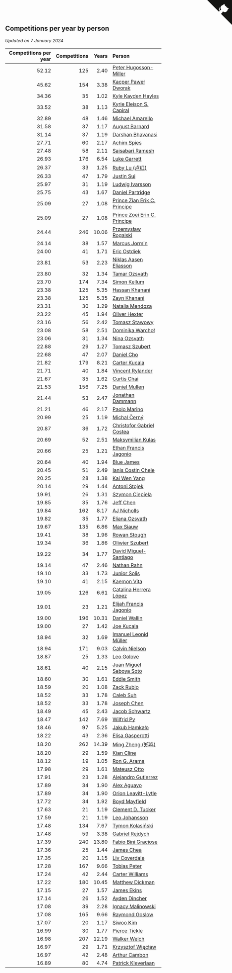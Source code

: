## Competitions per year by person

*Updated on  7 January 2024*

| Competitions per year | Competitions | Years | Person |
| ---: | ---: | ---: | :--- |
| 52.12 | 125 | 2.40 | [Peter Hugosson-Miller](https://www.worldcubeassociation.org/persons/2021HUGO01) |
| 45.62 | 154 | 3.38 | [Kacper Paweł Dworak](https://www.worldcubeassociation.org/persons/2020DWOR01) |
| 34.36 | 35 | 1.02 | [Kyle Kayden Hayles](https://www.worldcubeassociation.org/persons/2022HAYL02) |
| 33.52 | 38 | 1.13 | [Kyrie Eleison S. Capiral](https://www.worldcubeassociation.org/persons/2022CAPI02) |
| 32.89 | 48 | 1.46 | [Michael Amarello](https://www.worldcubeassociation.org/persons/2022AMAR09) |
| 31.58 | 37 | 1.17 | [August Barnard](https://www.worldcubeassociation.org/persons/2022BARN21) |
| 31.14 | 37 | 1.19 | [Darshan Bhavanasi](https://www.worldcubeassociation.org/persons/2022BHAV01) |
| 27.71 | 60 | 2.17 | [Achim Spies](https://www.worldcubeassociation.org/persons/2021SPIE01) |
| 27.48 | 58 | 2.11 | [Saisabari Ramesh](https://www.worldcubeassociation.org/persons/2021RAME01) |
| 26.93 | 176 | 6.54 | [Luke Garrett](https://www.worldcubeassociation.org/persons/2017GARR05) |
| 26.37 | 33 | 1.25 | [Ruby Lu (卢红)](https://www.worldcubeassociation.org/persons/2022LURU01) |
| 26.33 | 47 | 1.79 | [Justin Sui](https://www.worldcubeassociation.org/persons/2022SUIJ01) |
| 25.97 | 31 | 1.19 | [Ludwig Ivarsson](https://www.worldcubeassociation.org/persons/2022IVAR01) |
| 25.75 | 43 | 1.67 | [Daniel Partridge](https://www.worldcubeassociation.org/persons/2022PART02) |
| 25.09 | 27 | 1.08 | [Prince Zian Erik C. Principe](https://www.worldcubeassociation.org/persons/2022PRIN08) |
| 25.09 | 27 | 1.08 | [Prince Zoei Erin C. Principe](https://www.worldcubeassociation.org/persons/2022PRIN09) |
| 24.44 | 246 | 10.06 | [Przemysław Rogalski](https://www.worldcubeassociation.org/persons/2013ROGA02) |
| 24.14 | 38 | 1.57 | [Marcus Jormin](https://www.worldcubeassociation.org/persons/2022JORM01) |
| 24.00 | 41 | 1.71 | [Eric Ostdiek](https://www.worldcubeassociation.org/persons/2022OSTD01) |
| 23.81 | 53 | 2.23 | [Niklas Aasen Eliasson](https://www.worldcubeassociation.org/persons/2021ELIA01) |
| 23.80 | 32 | 1.34 | [Tamar Ozsvath](https://www.worldcubeassociation.org/persons/2022OZSV04) |
| 23.70 | 174 | 7.34 | [Simon Kellum](https://www.worldcubeassociation.org/persons/2016KELL12) |
| 23.38 | 125 | 5.35 | [Hassan Khanani](https://www.worldcubeassociation.org/persons/2018KHAN26) |
| 23.38 | 125 | 5.35 | [Zayn Khanani](https://www.worldcubeassociation.org/persons/2018KHAN28) |
| 23.31 | 30 | 1.29 | [Natalia Mendoza](https://www.worldcubeassociation.org/persons/2022MEND24) |
| 23.22 | 45 | 1.94 | [Oliver Hexter](https://www.worldcubeassociation.org/persons/2022HEXT01) |
| 23.16 | 56 | 2.42 | [Tomasz Stawowy](https://www.worldcubeassociation.org/persons/2021STAW01) |
| 23.08 | 58 | 2.51 | [Dominika Warchoł](https://www.worldcubeassociation.org/persons/2021WARC01) |
| 23.06 | 31 | 1.34 | [Nina Ozsvath](https://www.worldcubeassociation.org/persons/2022OZSV03) |
| 22.88 | 29 | 1.27 | [Tomasz Szubert](https://www.worldcubeassociation.org/persons/2022SZUB02) |
| 22.68 | 47 | 2.07 | [Daniel Cho](https://www.worldcubeassociation.org/persons/2021CHOD01) |
| 21.82 | 179 | 8.21 | [Carter Kucala](https://www.worldcubeassociation.org/persons/2015KUCA01) |
| 21.71 | 40 | 1.84 | [Vincent Rylander](https://www.worldcubeassociation.org/persons/2022RYLA01) |
| 21.67 | 35 | 1.62 | [Curtis Chai](https://www.worldcubeassociation.org/persons/2022CHAI02) |
| 21.53 | 156 | 7.25 | [Daniel Mullen](https://www.worldcubeassociation.org/persons/2016MULL04) |
| 21.44 | 53 | 2.47 | [Jonathan Dammann](https://www.worldcubeassociation.org/persons/2021DAMM01) |
| 21.21 | 46 | 2.17 | [Paolo Marino](https://www.worldcubeassociation.org/persons/2021MARI04) |
| 20.99 | 25 | 1.19 | [Michal Černý](https://www.worldcubeassociation.org/persons/2022CERN03) |
| 20.87 | 36 | 1.72 | [Christofor Gabriel Costea](https://www.worldcubeassociation.org/persons/2022COST03) |
| 20.69 | 52 | 2.51 | [Maksymilian Kulas](https://www.worldcubeassociation.org/persons/2021KULA02) |
| 20.66 | 25 | 1.21 | [Ethan Francis Jagonio](https://www.worldcubeassociation.org/persons/2022JAGO03) |
| 20.64 | 40 | 1.94 | [Blue James](https://www.worldcubeassociation.org/persons/2022JAME01) |
| 20.45 | 51 | 2.49 | [Ianis Costin Chele](https://www.worldcubeassociation.org/persons/2021CHEL01) |
| 20.25 | 28 | 1.38 | [Kai Wen Yang](https://www.worldcubeassociation.org/persons/2022YANG19) |
| 20.14 | 29 | 1.44 | [Antoni Stojek](https://www.worldcubeassociation.org/persons/2022STOJ03) |
| 19.91 | 26 | 1.31 | [Szymon Ciepiela](https://www.worldcubeassociation.org/persons/2022CIEP01) |
| 19.85 | 35 | 1.76 | [Jeff Chen](https://www.worldcubeassociation.org/persons/2022CHEN19) |
| 19.84 | 162 | 8.17 | [AJ Nicholls](https://www.worldcubeassociation.org/persons/2015NICH04) |
| 19.82 | 35 | 1.77 | [Eliana Ozsvath](https://www.worldcubeassociation.org/persons/2022OZSV01) |
| 19.67 | 135 | 6.86 | [Max Siauw](https://www.worldcubeassociation.org/persons/2017SIAU02) |
| 19.41 | 38 | 1.96 | [Rowan Stough](https://www.worldcubeassociation.org/persons/2022STOU01) |
| 19.34 | 36 | 1.86 | [Oliwier Szubert](https://www.worldcubeassociation.org/persons/2022SZUB01) |
| 19.22 | 34 | 1.77 | [David Miguel-Santiago](https://www.worldcubeassociation.org/persons/2022MIGU02) |
| 19.14 | 47 | 2.46 | [Nathan Rahn](https://www.worldcubeassociation.org/persons/2021RAHN01) |
| 19.10 | 33 | 1.73 | [Junior Solis](https://www.worldcubeassociation.org/persons/2022SOLI03) |
| 19.10 | 41 | 2.15 | [Kaemon Vita](https://www.worldcubeassociation.org/persons/2021VITA01) |
| 19.05 | 126 | 6.61 | [Catalina Herrera López](https://www.worldcubeassociation.org/persons/2017LOPE31) |
| 19.01 | 23 | 1.21 | [Elijah Francis Jagonio](https://www.worldcubeassociation.org/persons/2022JAGO02) |
| 19.00 | 196 | 10.31 | [Daniel Wallin](https://www.worldcubeassociation.org/persons/2013WALL03) |
| 19.00 | 27 | 1.42 | [Joe Kucala](https://www.worldcubeassociation.org/persons/2022KUCA01) |
| 18.94 | 32 | 1.69 | [Imanuel Leonid Müller](https://www.worldcubeassociation.org/persons/2022MULL02) |
| 18.94 | 171 | 9.03 | [Calvin Nielson](https://www.worldcubeassociation.org/persons/2014NIEL03) |
| 18.87 | 25 | 1.33 | [Leo Golove](https://www.worldcubeassociation.org/persons/2022GOLO02) |
| 18.61 | 40 | 2.15 | [Juan Miguel Saboya Soto](https://www.worldcubeassociation.org/persons/2021SOTO01) |
| 18.60 | 30 | 1.61 | [Eddie Smith](https://www.worldcubeassociation.org/persons/2022SMIT20) |
| 18.59 | 20 | 1.08 | [Zack Rubio](https://www.worldcubeassociation.org/persons/2022RUBI10) |
| 18.52 | 33 | 1.78 | [Caleb Suh](https://www.worldcubeassociation.org/persons/2022SUHC01) |
| 18.52 | 33 | 1.78 | [Joseph Chen](https://www.worldcubeassociation.org/persons/2022CHEN16) |
| 18.49 | 45 | 2.43 | [Jacob Schwartz](https://www.worldcubeassociation.org/persons/2021SCHW01) |
| 18.47 | 142 | 7.69 | [Wilfrid Py](https://www.worldcubeassociation.org/persons/2016PYWI01) |
| 18.46 | 97 | 5.25 | [Jakub Hamkało](https://www.worldcubeassociation.org/persons/2018HAMK01) |
| 18.22 | 43 | 2.36 | [Elisa Gasperotti](https://www.worldcubeassociation.org/persons/2021GASP01) |
| 18.20 | 262 | 14.39 | [Ming Zheng (郑鸣)](https://www.worldcubeassociation.org/persons/2009ZHEN11) |
| 18.20 | 29 | 1.59 | [Kian Cline](https://www.worldcubeassociation.org/persons/2022CLIN01) |
| 18.12 | 19 | 1.05 | [Ron G. Arama](https://www.worldcubeassociation.org/persons/2022ARAM01) |
| 17.98 | 29 | 1.61 | [Mateusz Otto](https://www.worldcubeassociation.org/persons/2022OTTO01) |
| 17.91 | 23 | 1.28 | [Alejandro Gutierrez](https://www.worldcubeassociation.org/persons/2022GUTI09) |
| 17.89 | 34 | 1.90 | [Alex Aguayo](https://www.worldcubeassociation.org/persons/2022AGUA01) |
| 17.89 | 34 | 1.90 | [Orion Leavitt-Lytle](https://www.worldcubeassociation.org/persons/2022LEAV01) |
| 17.72 | 34 | 1.92 | [Boyd Mayfield](https://www.worldcubeassociation.org/persons/2022MAYF01) |
| 17.63 | 21 | 1.19 | [Clement D. Tucker](https://www.worldcubeassociation.org/persons/2022TUCK09) |
| 17.59 | 21 | 1.19 | [Leo Johansson](https://www.worldcubeassociation.org/persons/2022JOHA08) |
| 17.48 | 134 | 7.67 | [Tymon Kolasiński](https://www.worldcubeassociation.org/persons/2016KOLA02) |
| 17.48 | 59 | 3.38 | [Gabriel Rejdych](https://www.worldcubeassociation.org/persons/2020REJD01) |
| 17.39 | 240 | 13.80 | [Fabio Bini Graciose](https://www.worldcubeassociation.org/persons/2010GRAC02) |
| 17.36 | 25 | 1.44 | [James Chea](https://www.worldcubeassociation.org/persons/2022CHEA05) |
| 17.35 | 20 | 1.15 | [Liv Coverdale](https://www.worldcubeassociation.org/persons/2022COVE02) |
| 17.28 | 167 | 9.66 | [Tobias Peter](https://www.worldcubeassociation.org/persons/2014PETE03) |
| 17.24 | 42 | 2.44 | [Carter Williams](https://www.worldcubeassociation.org/persons/2021WILL06) |
| 17.22 | 180 | 10.45 | [Matthew Dickman](https://www.worldcubeassociation.org/persons/2013DICK01) |
| 17.15 | 27 | 1.57 | [James Ekins](https://www.worldcubeassociation.org/persons/2022EKIN01) |
| 17.14 | 26 | 1.52 | [Ayden Dincher](https://www.worldcubeassociation.org/persons/2022DINC01) |
| 17.08 | 39 | 2.28 | [Ignacy Malinowski](https://www.worldcubeassociation.org/persons/2021MALI02) |
| 17.08 | 165 | 9.66 | [Raymond Goslow](https://www.worldcubeassociation.org/persons/2014GOSL01) |
| 17.07 | 20 | 1.17 | [Siwoo Kim](https://www.worldcubeassociation.org/persons/2022KIMS12) |
| 16.99 | 30 | 1.77 | [Pierce Tickle](https://www.worldcubeassociation.org/persons/2022TICK01) |
| 16.98 | 207 | 12.19 | [Walker Welch](https://www.worldcubeassociation.org/persons/2011WELC01) |
| 16.97 | 29 | 1.71 | [Krzysztof Więcław](https://www.worldcubeassociation.org/persons/2022WIEC01) |
| 16.97 | 42 | 2.48 | [Arthur Cambon](https://www.worldcubeassociation.org/persons/2021CAMB01) |
| 16.89 | 80 | 4.74 | [Patrick Kleverlaan](https://www.worldcubeassociation.org/persons/2019KLEV01) |


<a href="https://github.com/jonatanklosko/wca_statistics" class="github-corner" aria-label="View source on Github"><svg width="80" height="80" viewBox="0 0 250 250" style="fill:#151513; color:#fff; position: absolute; top: 0; border: 0; right: 0;" aria-hidden="true"><path d="M0,0 L115,115 L130,115 L142,142 L250,250 L250,0 Z"></path><path d="M128.3,109.0 C113.8,99.7 119.0,89.6 119.0,89.6 C122.0,82.7 120.5,78.6 120.5,78.6 C119.2,72.0 123.4,76.3 123.4,76.3 C127.3,80.9 125.5,87.3 125.5,87.3 C122.9,97.6 130.6,101.9 134.4,103.2" fill="currentColor" style="transform-origin: 130px 106px;" class="octo-arm"></path><path d="M115.0,115.0 C114.9,115.1 118.7,116.5 119.8,115.4 L133.7,101.6 C136.9,99.2 139.9,98.4 142.2,98.6 C133.8,88.0 127.5,74.4 143.8,58.0 C148.5,53.4 154.0,51.2 159.7,51.0 C160.3,49.4 163.2,43.6 171.4,40.1 C171.4,40.1 176.1,42.5 178.8,56.2 C183.1,58.6 187.2,61.8 190.9,65.4 C194.5,69.0 197.7,73.2 200.1,77.6 C213.8,80.2 216.3,84.9 216.3,84.9 C212.7,93.1 206.9,96.0 205.4,96.6 C205.1,102.4 203.0,107.8 198.3,112.5 C181.9,128.9 168.3,122.5 157.7,114.1 C157.9,116.9 156.7,120.9 152.7,124.9 L141.0,136.5 C139.8,137.7 141.6,141.9 141.8,141.8 Z" fill="currentColor" class="octo-body"></path></svg></a><style>.github-corner:hover .octo-arm{animation:octocat-wave 560ms ease-in-out}@keyframes octocat-wave{0%,100%{transform:rotate(0)}20%,60%{transform:rotate(-25deg)}40%,80%{transform:rotate(10deg)}}@media (max-width:500px){.github-corner:hover .octo-arm{animation:none}.github-corner .octo-arm{animation:octocat-wave 560ms ease-in-out}}</style>
